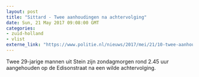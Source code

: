 ```yaml
---
layout: post
title: "Sittard - Twee aanhoudingen na achtervolging"
date: Sun, 21 May 2017 09:08:00 GMT
categories: 
- zuid-holland 
- vlist 
externe_link: "https://www.politie.nl/nieuws/2017/mei/21/10-twee-aanhoudingen-na-achtervolging.html"
---
```


Twee 29-jarige mannen uit Stein zijn zondagmorgen rond 2.45 uur aangehouden op de Edisonstraat na een wilde achtervolging.
